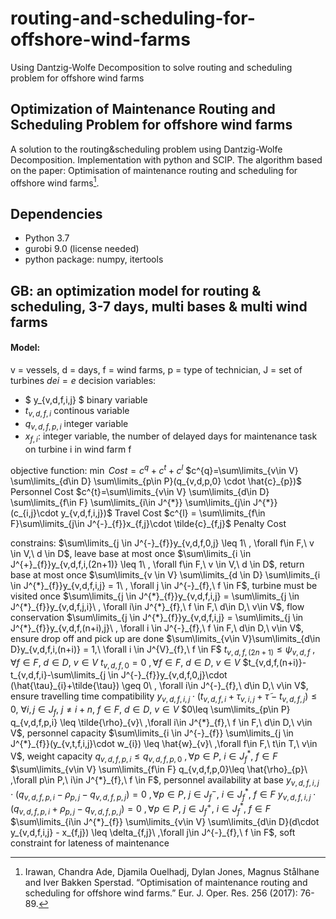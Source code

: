 # routing-and-scheduling-for-offshore-wind-farms
Using Dantzig-Wolfe Decomposition to solve routing and scheduling problem for offshore wind farms

Optimization of Maintenance Routing and Scheduling Problem for offshore wind farms
---
A solution to the routing&scheduling problem using Dantzig-Wolfe Decomposition. Implementation with python and SCIP.
The algorithm based on the paper: Optimisation of maintenance routing and scheduling for offshore wind farms[^1]. 
[^1]: Irawan, Chandra Ade, Djamila Ouelhadj, Dylan Jones, Magnus Stålhane and Iver Bakken Sperstad. “Optimisation of maintenance routing and scheduling for offshore wind farms.” Eur. J. Oper. Res. 256 (2017): 76-89.

Dependencies
---
- Python 3.7
- gurobi 9.0 (license needed)
- python package: numpy, itertools


GB: an optimization model for routing & scheduling, 3-7 days, multi bases & multi wind farms
---
####  Model:
v = vessels, d = days, f = wind farms, p = type of technician, J = set of turbines
$dei=e$
decision variables:  
- $ y_{v,d,f,i,j} $ binary variable
- $t_{v,d,f,i}$ continous variable
- $q_{v,d,f,p,i}$ integer variable
- $x_{f,i}$: integer variable, the number of delayed days for maintenance task on turbine i in wind farm f

objective function:
$\min\ Cost=c^{q}+c^{t}+c^{l}$
$c^{q}=\sum\limits_{v\in V} \sum\limits_{d\in D} \sum\limits_{p\in P}(q_{v,d,p,0} \cdot \hat{c}_{p})$ Personnel Cost
$c^{t}=\sum\limits_{v\in V} \sum\limits_{d\in D} \sum\limits_{f\in F} \sum\limits_{i\in J^{*}} \sum\limits_{j\in J^{*}} (c_{i,j}\cdot y_{v,d,f,i,j})$ Travel Cost
$c^{l} = \sum\limits_{f\in F}\sum\limits_{j\in J^{-}_{f}}x_{f,j}\cdot \tilde{c}_{f,j}$ Penalty Cost

constrains:
$\sum\limits_{j \in J^{-}_{f}}y_{v,d,f,0,j} \leq 1\ , \forall f\in F,\ v \in V,\ d \in D$, leave base at most once
$\sum\limits_{i \in J^{+}_{f}}y_{v,d,f,i,(2n+1)} \leq 1\ , \forall f\in F,\ v \in V,\ d \in D$, return base at most once
$\sum\limits_{v \in V} \sum\limits_{d \in D} \sum\limits_{i \in J^{*}_{f}}y_{v,d,f,i,j} = 1\ , \forall j \in J^{-}_{f},\ f \in F$, turbine must be visited once
$\sum\limits_{j \in J^{*}_{f}}y_{v,d,f,i,j} = \sum\limits_{j \in J^{*}_{f}}y_{v,d,f,j,i}\ , \forall i\in J^{*}_{f},\ f \in F,\ d\in D,\ v\in V$, flow conservation
$\sum\limits_{j \in J^{*}_{f}}y_{v,d,f,i,j} = \sum\limits_{j \in J^{*}_{f}}y_{v,d,f,(n+i),j}\ , \forall i \in J^{-}_{f},\ f \in F,\ d\in D,\ v\in V$, ensure drop off and pick up are done
$\sum\limits_{v\in V}\sum\limits_{d\in D}y_{v,d,f,i,(n+i)} = 1,\ \forall i \in J^{V}_{f},\ f \in F$
$t_{v,d,f,(2n+1)} \leq \psi_{v,d,f}\ , \forall f \in F,\ d\in D,\ v\in V$
$t_{v,d,f,0}=0\ , \forall f \in F,\ d\in D,\ v\in V$
$t_{v,d,f,(n+i)}-t_{v,d,f,i}-\sum\limits_{j \in J^{-}_{f}}y_{v,d,f,0,j}\cdot (\hat{\tau}_{i}+\tilde{\tau}) \geq 0\ , \forall i\in J^{-}_{f},\ d\in D,\ v\in V$, ensure travelling time compatibility
$y_{v,d,f,i,j}\cdot (t_{v,d,f,i}+\tau_{v,i,j}+\tilde{\tau}-t_{v,d,f,j})\leq 0,\ \forall i,j\in J_{f},\ j\neq i+n,\ f \in F,\ d \in D,\ v\in V$
$0\leq \sum\limits_{p\in P} q_{v,d,f,p,i} \leq \tilde{\rho}_{v}\ ,\forall i\in J^{*}_{f},\ f \in F,\ d\in D,\ v\in V$, personnel capacity
$\sum\limits_{i \in J^{-}_{f}} \sum\limits_{j \in J^{*}_{f}}(y_{v,t,f,i,j}\cdot w_{i}) \leq \hat{w}_{v}\ ,\forall f\in F,\ t\in T,\ v\in V$, weight capacity
$q_{v,d,f,p,i}\leq q_{v,d,f,p,0}\ ,\forall p\in P,\ i\in J^{*}_{f},\ f \in F$
$\sum\limits_{v\in V} \sum\limits_{f\in F} q_{v,d,f,p,0}\leq \hat{\rho}_{p}\ ,\forall p\in P,\ i\in J^{*}_{f},\ f \in F$, personnel availability at base
$y_{v,d,f,i,j}\cdot (q_{v,d,f,p,i}-\rho_{p,j}-q_{v,d,f,p,j})=0\ ,\forall p\in P,\ j\in J^{-}_{f},\ i\in J^{*}_{f},\ f \in F$
$y_{v,d,f,i,j}\cdot (q_{v,d,f,p,i}+\rho_{p,j}-q_{v,d,f,p,j})=0\ ,\forall p\in P,\ j\in J^{+}_{f},\ i\in J^{*}_{f},\ f \in F$
$\sum\limits_{i\in J^{*}_{f}} \sum\limits_{v\in V} \sum\limits_{d\in D}(d\cdot y_{v,d,f,i,j} - x_{f,j}) \leq \delta_{f,j}\ ,\forall j\in J^{-}_{f},\ f \in F$, soft constraint for lateness of maintenance
